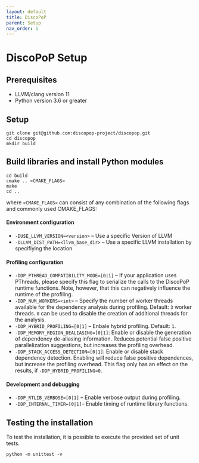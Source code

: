 ```yaml
---
layout: default
title: DiscoPoP
parent: Setup
nav_order: 1
---
```


# DiscoPoP Setup
## Prerequisites
- LLVM/clang version 11
- Python version 3.6 or greater

## Setup
```
git clone git@github.com:discopop-project/discopop.git
cd discopop
mkdir build
```

## Build libraries and install Python modules
```
cd build
cmake .. <CMAKE_FLAGS>
make
cd ..
```

where `<CMAKE_FLAGS>` can consist of any combination of the following flags and commonly used CMAKE_FLAGS:
#### Environment configuration
- `-DUSE_LLVM_VERSION=<version>` &ndash; Use a specific Version of LLVM
- `-DLLVM_DIST_PATH=<llvm_base_dir>` &ndash; Use a specific LLVM installation by specifiying the location
#### Profiling configuration
- `-DDP_PTHREAD_COMPATIBILITY_MODE=[0|1]` &ndash; If your application uses PThreads, please specify this flag to serialize the calls to the DiscoPoP runtime functions. Note, however, that this can negatively influence the runtime of the profiling.
- `-DDP_NUM_WORKERS=<int>` &ndash; Specify the number of worker threads available for the dependency analysis during profiling. Default: `3` worker threads. `0` can be used to disable the creation of additional threads for the analysis.
- `-DDP_HYBRID_PROFILING=[0|1]` &ndash; Enbale hybrid profiling. Default: `1`.
- `-DDP_MEMORY_REGION_DEALIASING=[0|1]`: Enable or disable the generation of dependency de-aliasing information. Reduces potential false positive parallelization suggestions, but increases the profiling overhead.
- `-DDP_STACK_ACCESS_DETECTION=[0|1]`: Enable or disable stack dependency detection. Enabling will reduce false positive dependences, but increase the profiling overhead. This flag only has an effect on the results, if `-DDP_HYBRID_PROFILING=0`.

#### Development and debugging
- `-DDP_RTLIB_VERBOSE=[0|1]` &ndash; Enable verbose output during profiling.
- `-DDP_INTERNAL_TIMER=[0|1]`&ndash; Enable timing of runtime library functions.


## Testing the installation
To test the installation, it is possible to execute the provided set of unit tests.
```
python -m unittest -v
```

